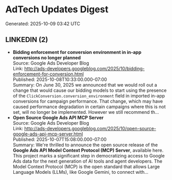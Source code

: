 # AdTech Updates Digest

Generated: 2025-10-09 03:42 UTC

## LINKEDIN (2)

- **Bidding enforcement for conversion environment in in-app conversions no longer planned**  
  Source: Google Ads Developer Blog  
  Link: http://ads-developers.googleblog.com/2025/10/bidding-enforcement-for-conversion.html  
  Published: 2025-10-08T10:33:00.000-07:00  
  Summary: On June 30, 2025 we announced that we would roll out a change that would cause our bidding models to start using the presence of the `ClickConversion.conversion_environment` field in imported in-app conversions for campaign performance. That change, which may have caused performance degradation in certain campaigns where this is not set, will no longer be implemented. However we still recommend th…
- **Open Source Google Ads API MCP Server**  
  Source: Google Ads Developer Blog  
  Link: http://ads-developers.googleblog.com/2025/10/open-source-google-ads-api-mcp-server.html  
  Published: 2025-10-07T15:08:00.000-07:00  
  Summary: We're thrilled to announce the open source release of the **Google Ads API Model Context Protocol (MCP) Server**, available here. This project marks a significant step in democratizing access to Google Ads data for the next generation of AI tools and agent developers. The Model Context Protocol (MCP) is the open standard that allows Large Language Models (LLMs), like Google Gemini, to connect with…
